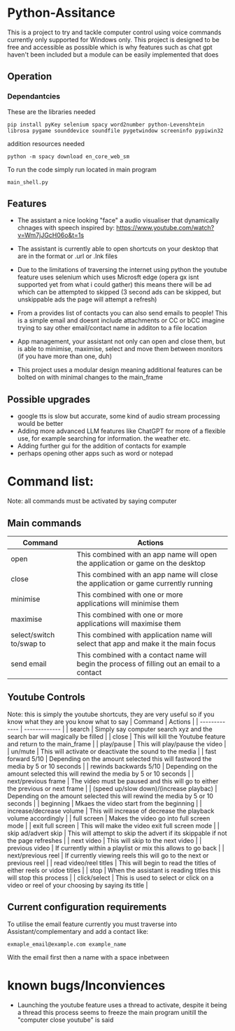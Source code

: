 # Python-Assitance
This is a project to try and tackle computer control using voice commands currently only supported for Windows only.
This project is designed to be free and accessible as possible which is why features such as chat gpt haven't been included but a module can be easily implemented that does
## Operation
### Dependantcies
These are the libraries needed
```
pip install pyKey selenium spacy word2number python-Levenshtein librosa pygame sounddevice soundfile pygetwindow screeninfo pypiwin32
```
addition resources needed
```
python -m spacy download en_core_web_sm
```
To run the code simply run located in main program
```
main_shell.py
```
## Features
- The assistant a nice looking "face" a audio visualiser that dynamically chnages with speech inspired by: https://www.youtube.com/watch?v=Wm7jJGcH06o&t=1s
  
- The assistant is currently able to open shortcuts on your desktop that are in the format or .url or .lnk files
  
- Due to the limitations of traversing the internet using python the youtube feature uses selenium which uses Microsft edge (opera gx isnt supported yet from what i could gather) this means there will be ad which can be attempted to skipped (3 second ads can be skipped, but unskippable ads the page will attempt a refresh)
  
- From a provides list of contacts you can also send emails to people! This is a simple email and doesnt include attachments or CC or bCC imagine trying to say other email/contact name in additon to a file location

- App management, your assistant not only can open and close them, but is able to minimise, maximise, select and move them between monitors (if you have more than one, duh)

- This project uses a modular design meaning additional features can be bolted on with minimal changes to the main_frame

## Possible upgrades
- google tts is slow but accurate, some kind of audio stream processing would be better
- Adding more advanced LLM features like ChatGPT for more of a flexible use, for example searching for information. the weather etc.
- Adding further gui for the addition of contacts for example
- perhaps opening other apps such as word or notepad

# Command list:
Note: all commands must be activated by saying computer
## Main commands
| Command  | Actions |
| ------------- | ------------- |
| open  | This combined with an app name will open the application or game on the desktop  |
| close  | This combined with an app name will close the application or game currently running  |
| minimise  | This combined with one or more applications will minimise them |
| maximise  | This combined with one or more applications will maximise them |
| select/switch to/swap to  | This combined with application name will select that app and make it the main focus |
| send email  | This combined with a contact name will begin the process of filling out an email to a contact |

## Youtube Controls
Note: this is simply the youtube shortcuts, they are very useful so if you know what they are you know what to say
| Command  | Actions |
| ------------- | ------------- |
| search  | Simply say computer search xyz and the search bar will magically be filled  |
| close  | This will kill the Youtube feature and return to the main_frame  |
| play/pause  | This will play/pause the video  |
| un/mute  | This will activate or deactivate the sound to the media |
| fast forward 5/10  | Depending on the amount selected this will fastword the media by 5 or 10 seconds |
| rewinds backwards 5/10  | Depending on the amount selected this will rewind the media by 5 or 10 seconds |
| next/previous frame  | The video must be paused and this will go to either the previous or next frame |
| (speed up/slow down)/(increase playbac)  | Depending on the amount selected this will rewind the media by 5 or 10 seconds |
| beginning  | Mkaes the video start from the beginning |
| increase/decrease volume  | This will increase of decrease the playback volume accordingly |
| full screen  | Makes the video go into full screen mode |
| exit full screen  | This will make the video exit full screen mode |
| skip ad/advert skip  | This will attempt to skip the advert if its skippable if not the page refreshes |
| next video  | This will skip to the next video |
| previous video  | If currently within a playlist or mix this allows to go back |
| next/previous reel  | If currently viewing reels this will go to the next or previous reel |
| read video/reel titles  | This will begin to read the titles of either reels or vidoe titles |
| stop  | When the assistant is reading titles this will stop this process |
| click/select  | This is used to select or click on a video or reel of your choosing by saying its title |

## Current configuration requirements
To utilise the email feature currently you must traverse into Assistant/complementary and add a contact like:
```
exmaple_email@example.com example_name
```
With the email first then a name with a space inbetween

# known bugs/Inconviences
- Launching the youtube feature uses a thread to activate, despite it being a thread this process seems to freeze the main program unitill the "computer close youtube" is said

